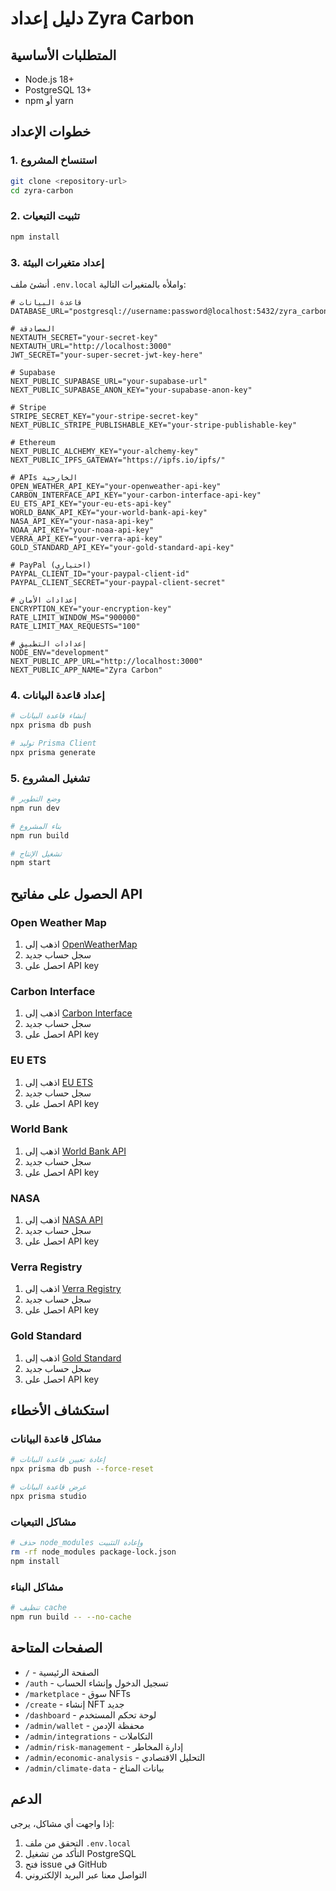 # دليل إعداد Zyra Carbon

## المتطلبات الأساسية

- Node.js 18+ 
- PostgreSQL 13+
- npm أو yarn

## خطوات الإعداد

### 1. استنساخ المشروع
```bash
git clone <repository-url>
cd zyra-carbon
```

### 2. تثبيت التبعيات
```bash
npm install
```

### 3. إعداد متغيرات البيئة
أنشئ ملف `.env.local` واملأه بالمتغيرات التالية:

```env
# قاعدة البيانات
DATABASE_URL="postgresql://username:password@localhost:5432/zyra_carbon"

# المصادقة
NEXTAUTH_SECRET="your-secret-key"
NEXTAUTH_URL="http://localhost:3000"
JWT_SECRET="your-super-secret-jwt-key-here"

# Supabase
NEXT_PUBLIC_SUPABASE_URL="your-supabase-url"
NEXT_PUBLIC_SUPABASE_ANON_KEY="your-supabase-anon-key"

# Stripe
STRIPE_SECRET_KEY="your-stripe-secret-key"
NEXT_PUBLIC_STRIPE_PUBLISHABLE_KEY="your-stripe-publishable-key"

# Ethereum
NEXT_PUBLIC_ALCHEMY_KEY="your-alchemy-key"
NEXT_PUBLIC_IPFS_GATEWAY="https://ipfs.io/ipfs/"

# APIs الخارجية
OPEN_WEATHER_API_KEY="your-openweather-api-key"
CARBON_INTERFACE_API_KEY="your-carbon-interface-api-key"
EU_ETS_API_KEY="your-eu-ets-api-key"
WORLD_BANK_API_KEY="your-world-bank-api-key"
NASA_API_KEY="your-nasa-api-key"
NOAA_API_KEY="your-noaa-api-key"
VERRA_API_KEY="your-verra-api-key"
GOLD_STANDARD_API_KEY="your-gold-standard-api-key"

# PayPal (اختياري)
PAYPAL_CLIENT_ID="your-paypal-client-id"
PAYPAL_CLIENT_SECRET="your-paypal-client-secret"

# إعدادات الأمان
ENCRYPTION_KEY="your-encryption-key"
RATE_LIMIT_WINDOW_MS="900000"
RATE_LIMIT_MAX_REQUESTS="100"

# إعدادات التطبيق
NODE_ENV="development"
NEXT_PUBLIC_APP_URL="http://localhost:3000"
NEXT_PUBLIC_APP_NAME="Zyra Carbon"
```

### 4. إعداد قاعدة البيانات
```bash
# إنشاء قاعدة البيانات
npx prisma db push

# توليد Prisma Client
npx prisma generate
```

### 5. تشغيل المشروع
```bash
# وضع التطوير
npm run dev

# بناء المشروع
npm run build

# تشغيل الإنتاج
npm start
```

## الحصول على مفاتيح API

### Open Weather Map
1. اذهب إلى [OpenWeatherMap](https://openweathermap.org/api)
2. سجل حساب جديد
3. احصل على API key

### Carbon Interface
1. اذهب إلى [Carbon Interface](https://www.carboninterface.com/)
2. سجل حساب جديد
3. احصل على API key

### EU ETS
1. اذهب إلى [EU ETS](https://www.eea.europa.eu/data-and-maps/data/co2-emissions-from-passenger-cars)
2. سجل حساب جديد
3. احصل على API key

### World Bank
1. اذهب إلى [World Bank API](https://datahelpdesk.worldbank.org/knowledgebase/articles/889392)
2. سجل حساب جديد
3. احصل على API key

### NASA
1. اذهب إلى [NASA API](https://api.nasa.gov/)
2. سجل حساب جديد
3. احصل على API key

### Verra Registry
1. اذهب إلى [Verra Registry](https://registry.verra.org/)
2. سجل حساب جديد
3. احصل على API key

### Gold Standard
1. اذهب إلى [Gold Standard](https://www.goldstandard.org/)
2. سجل حساب جديد
3. احصل على API key

## استكشاف الأخطاء

### مشاكل قاعدة البيانات
```bash
# إعادة تعيين قاعدة البيانات
npx prisma db push --force-reset

# عرض قاعدة البيانات
npx prisma studio
```

### مشاكل التبعيات
```bash
# حذف node_modules وإعادة التثبيت
rm -rf node_modules package-lock.json
npm install
```

### مشاكل البناء
```bash
# تنظيف cache
npm run build -- --no-cache
```

## الصفحات المتاحة

- `/` - الصفحة الرئيسية
- `/auth` - تسجيل الدخول وإنشاء الحساب
- `/marketplace` - سوق NFTs
- `/create` - إنشاء NFT جديد
- `/dashboard` - لوحة تحكم المستخدم
- `/admin/wallet` - محفظة الإدمن
- `/admin/integrations` - التكاملات
- `/admin/risk-management` - إدارة المخاطر
- `/admin/economic-analysis` - التحليل الاقتصادي
- `/admin/climate-data` - بيانات المناخ

## الدعم

إذا واجهت أي مشاكل، يرجى:
1. التحقق من ملف `.env.local`
2. التأكد من تشغيل PostgreSQL
3. فتح issue في GitHub
4. التواصل معنا عبر البريد الإلكتروني
